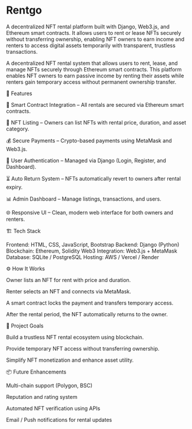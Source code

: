 # Rentgo
A decentralized NFT rental platform built with Django, Web3.js, and Ethereum smart contracts. It allows users to rent or lease NFTs securely without transferring ownership, enabling NFT owners to earn income and renters to access digital assets temporarily with transparent, trustless transactions.

A decentralized NFT rental system that allows users to rent, lease, and manage NFTs securely through Ethereum smart contracts.
This platform enables NFT owners to earn passive income by renting their assets while renters gain temporary access without permanent ownership transfer.

🚀 Features

🔗 Smart Contract Integration – All rentals are secured via Ethereum smart contracts.

💼 NFT Listing – Owners can list NFTs with rental price, duration, and asset category.

💰 Secure Payments – Crypto-based payments using MetaMask and Web3.js.

👤 User Authentication – Managed via Django (Login, Register, and Dashboard).

⏳ Auto Return System – NFTs automatically revert to owners after rental expiry.

📊 Admin Dashboard – Manage listings, transactions, and users.

🌐 Responsive UI – Clean, modern web interface for both owners and renters.

🏗️ Tech Stack

Frontend: HTML, CSS, JavaScript, Bootstrap
Backend: Django (Python)
Blockchain: Ethereum, Solidity
Web3 Integration: Web3.js + MetaMask
Database: SQLite / PostgreSQL
Hosting: AWS / Vercel / Render

⚙️ How It Works

Owner lists an NFT for rent with price and duration.

Renter selects an NFT and connects via MetaMask.

A smart contract locks the payment and transfers temporary access.

After the rental period, the NFT automatically returns to the owner.

🎯 Project Goals

Build a trustless NFT rental ecosystem using blockchain.

Provide temporary NFT access without transferring ownership.

Simplify NFT monetization and enhance asset utility.

📦 Future Enhancements

Multi-chain support (Polygon, BSC)

Reputation and rating system

Automated NFT verification using APIs

Email / Push notifications for rental updates


